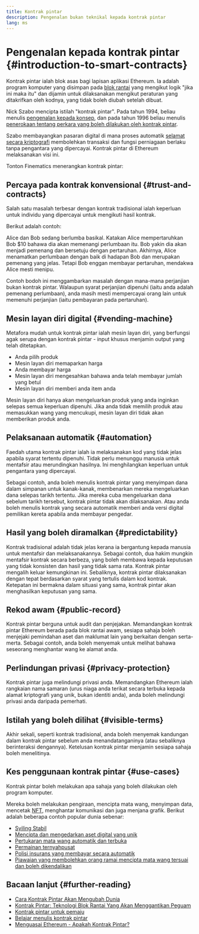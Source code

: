 ```yaml
---
title: Kontrak pintar
description: Pengenalan bukan teknikal kepada kontrak pintar
lang: ms
---
```


# Pengenalan kepada kontrak pintar {#introduction-to-smart-contracts}

Kontrak pintar ialah blok asas bagi lapisan aplikasi Ethereum. Ia adalah program komputer yang disimpan pada [blok rantai](/glossary/#blockchain) yang mengikut logik "jika ini maka itu" dan dijamin untuk dilaksanakan mengikut peraturan yang ditakrifkan oleh kodnya, yang tidak boleh diubah setelah dibuat.

Nick Szabo mencipta istilah "kontrak pintar". Pada tahun 1994, beliau menulis [pengenalan kepada konsep](https://www.fon.hum.uva.nl/rob/Courses/InformationInSpeech/CDROM/Literature/LOTwinterschool2006/szabo.best.vwh.net/smart.contracts.html), dan pada tahun 1996 beliau menulis [penerokaan tentang perkara yang boleh dilakukan oleh kontrak pintar](https://www.fon.hum.uva.nl/rob/Courses/InformationInSpeech/CDROM/Literature/LOTwinterschool2006/szabo.best.vwh.net/smart_contracts_2.html).

Szabo membayangkan pasaran digital di mana proses automatik [selamat secara kriptografi](/glossary/#cryptography) membolehkan transaksi dan fungsi perniagaan berlaku tanpa pengantara yang dipercayai. Kontrak pintar di Ethereum melaksanakan visi ini.

Tonton Finematics menerangkan kontrak pintar:

<YouTube id="pWGLtjG-F5c" />

## Percaya pada kontrak konvensional {#trust-and-contracts}

Salah satu masalah terbesar dengan kontrak tradisional ialah keperluan untuk individu yang dipercayai untuk mengikuti hasil kontrak.

Berikut adalah contoh:

Alice dan Bob sedang berlumba basikal. Katakan Alice mempertaruhkan Bob $10 bahawa dia akan memenangi perlumbaan itu. Bob yakin dia akan menjadi pemenang dan bersetuju dengan pertaruhan. Akhirnya, Alice menamatkan perlumbaan dengan baik di hadapan Bob dan merupakan pemenang yang jelas. Tetapi Bob enggan membayar pertaruhan, mendakwa Alice mesti menipu.

Contoh bodoh ini menggambarkan masalah dengan mana-mana perjanjian bukan kontrak pintar. Walaupun syarat perjanjian dipenuhi (iaitu anda adalah pemenang perlumbaan), anda masih mesti mempercayai orang lain untuk memenuhi perjanjian (iaitu pembayaran pada pertaruhan).

## Mesin layan diri digital {#vending-machine}

Metafora mudah untuk kontrak pintar ialah mesin layan diri, yang berfungsi agak serupa dengan kontrak pintar - input khusus menjamin output yang telah ditetapkan.

- Anda pilih produk
- Mesin layan diri memaparkan harga
- Anda membayar harga
- Mesin layan diri mengesahkan bahawa anda telah membayar jumlah yang betul
- Mesin layan diri memberi anda item anda

Mesin layan diri hanya akan mengeluarkan produk yang anda inginkan selepas semua keperluan dipenuhi. Jika anda tidak memilih produk atau memasukkan wang yang mencukupi, mesin layan diri tidak akan memberikan produk anda.

## Pelaksanaan automatik {#automation}

Faedah utama kontrak pintar ialah ia melaksanakan kod yang tidak jelas apabila syarat tertentu dipenuhi. Tidak perlu menunggu manusia untuk mentafsir atau merundingkan hasilnya. Ini menghilangkan keperluan untuk pengantara yang dipercayai.

Sebagai contoh, anda boleh menulis kontrak pintar yang menyimpan dana dalam simpanan untuk kanak-kanak, membenarkan mereka mengeluarkan dana selepas tarikh tertentu. Jika mereka cuba mengeluarkan dana sebelum tarikh tersebut, kontrak pintar tidak akan dilaksanakan. Atau anda boleh menulis kontrak yang secara automatik memberi anda versi digital pemilikan kereta apabila anda membayar pengedar.

## Hasil yang boleh diramalkan {#predictability}

Kontrak tradisional adalah tidak jelas kerana ia bergantung kepada manusia untuk mentafsir dan melaksanakannya. Sebagai contoh, dua hakim mungkin mentafsir kontrak secara berbeza, yang boleh membawa kepada keputusan yang tidak konsisten dan hasil yang tidak sama rata. Kontrak pintar mengalih keluar kemungkinan ini. Sebaliknya, kontrak pintar dilaksanakan dengan tepat berdasarkan syarat yang tertulis dalam kod kontrak. Ketepatan ini bermakna dalam situasi yang sama, kontrak pintar akan menghasilkan keputusan yang sama.

## Rekod awam {#public-record}

Kontrak pintar berguna untuk audit dan penjejakan. Memandangkan kontrak pintar Ethereum berada pada blok rantai awam, sesiapa sahaja boleh menjejaki pemindahan aset dan maklumat lain yang berkaitan dengan serta-merta. Sebagai contoh, anda boleh menyemak untuk melihat bahawa seseorang menghantar wang ke alamat anda.

## Perlindungan privasi {#privacy-protection}

Kontrak pintar juga melindungi privasi anda. Memandangkan Ethereum ialah rangkaian nama samaran (urus niaga anda terikat secara terbuka kepada alamat kriptografi yang unik, bukan identiti anda), anda boleh melindungi privasi anda daripada pemerhati.

## Istilah yang boleh dilihat {#visible-terms}

Akhir sekali, seperti kontrak tradisional, anda boleh menyemak kandungan dalam kontrak pintar sebelum anda menandatanganinya (atau sebaliknya berinteraksi dengannya). Ketelusan kontrak pintar menjamin sesiapa sahaja boleh menelitinya.

## Kes penggunaan kontrak pintar {#use-cases}

Kontrak pintar boleh melakukan apa sahaja yang boleh dilakukan oleh program komputer.

Mereka boleh melakukan pengiraan, mencipta mata wang, menyimpan data, mencetak [NFT](/glossary/#nft), menghantar komunikasi dan juga menjana grafik. Berikut adalah beberapa contoh popular dunia sebenar:

- [Syiling Stabil](/stablecoins/)
- [Mencipta dan mengedarkan aset digital yang unik](/nft/)
- [Pertukaran mata wang automatik dan terbuka](/get-eth/#dex)
- [Permainan ternyahpusat](/apps/?category=gaming#explore)
- [Polisi insurans yang membayar secara automatik](https://etherisc.com/)
- [Piawaian yang membolehkan orang ramai mencipta mata wang tersuai dan boleh dikendalikan](/developers/docs/standards/tokens/)

## Bacaan lanjut {#further-reading}

- [Cara Kontrak Pintar Akan Mengubah Dunia](https://www.youtube.com/watch?v=pA6CGuXEKtQ)
- [Kontrak Pintar: Teknologi Blok Rantai Yang Akan Menggantikan Peguam](https://blockgeeks.com/guides/smart-contracts/)
- [Kontrak pintar untuk pemaju](/developers/docs/smart-contracts/)
- [Belajar menulis kontrak pintar](/developers/learning-tools/)
- [Menguasai Ethereum - Apakah Kontrak Pintar?](https://github.com/ethereumbook/ethereumbook/blob/develop/07smart-contracts-solidity.asciidoc#what-is-a-smart-contract)
